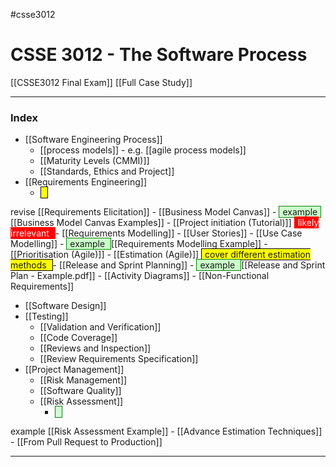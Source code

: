 #csse3012
# CSSE 3012 - The Software Process
[[CSSE3012 Final Exam]]
[[Full Case Study]]
___
### Index
- [[Software Engineering Process]]
	- [[process models]] - e.g. [[agile process models]]
	- [[Maturity Levels (CMMI)]]
	- [[Standards, Ethics and Project]]
- [[Requirements Engineering]]
	- <span style="background-color: yellow; padding-left: 5px; padding-right: 5px; border: 1px solid black;">
revise 
</span> [[Requirements Elicitation]]
	- [[Business Model Canvas]]
		- <span style="background-color: #cfc ; padding-left: 5px; padding-right: 5px; border: 1px solid green;">
example 
</span> [[Business Model Canvas Examples]]
	- [[Project initiation (Tutorial)]] <span style="color: white; background-color: red ; padding-left: 5px; padding-right: 5px; border: 1px solid red;">
likely irrelevant 
</span>
	- [[Requirements Modelling]]
		- [[User Stories]]
		- [[Use Case Modelling]]
		- <span style="background-color: #cfc ; padding-left: 5px; padding-right: 5px; border: 1px solid green;">
example 
</span> [[Requirements Modelling Example]]
	- [[Prioritisation (Agile)]]
	- [[Estimation (Agile)]] <span style="background-color: yellow; padding-left: 5px; padding-right: 5px; border: 1px solid black;">
cover different estimation methods 
</span>
	- [[Release and Sprint Planning]]
		- <span style="background-color: #cfc ; padding-left: 5px; padding-right: 5px; border: 1px solid green;">
example 
</span> [[Release and Sprint Plan - Example.pdf]]
	- [[Activity Diagrams]]
	- [[Non-Functional Requirements]]
- [[Software Design]]
- [[Testing]]
	- [[Validation and Verification]]
	- [[Code Coverage]]
	- [[Reviews and Inspection]]
	- [[Review Requirements Specification]]
- [[Project Management]]
	- [[Risk Management]]
	- [[Software Quality]]
	- [[Risk Assessment]]
		- <span style="background-color: #cfc ; padding-left: 5px; padding-right: 5px; border: 1px solid green;">
example 
</span> [[Risk Assessment Example]]
	- [[Advance Estimation Techniques]]
	- [[From Pull Request to Production]]
___

